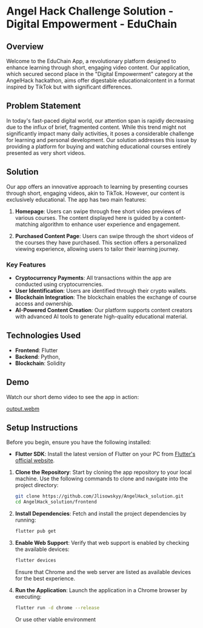 
# Angel Hack Challenge Solution - Digital Empowerment - EduChain

## Overview

Welcome to the EduChain App, a revolutionary platform designed to enhance learning through short, engaging video content. Our application, which secured second place in the "Digital Empowerment" category at the AngelHack hackathon, aims offer digestable educationalcontent in a format inspired by TikTok but with significant differences.

## Problem Statement

In today's fast-paced digital world, our attention span is rapidly decreasing due to the influx of brief, fragmented content. While this trend might not significantly impact many daily activities, it poses a considerable challenge for learning and personal development. Our solution addresses this issue by providing a platform for buying and watching educational courses entirely presented as very short videos.

## Solution

Our app offers an innovative approach to learning by presenting courses through short, engaging videos, akin to TikTok. However, our content is exclusively educational. The app has two main features:

1. **Homepage**: Users can swipe through free short video previews of various courses. The content displayed here is guided by a content-matching algorithm to enhance user experience and engagement.

2. **Purchased Content Page**: Users can swipe through the short videos of the courses they have purchased. This section offers a personalized viewing experience, allowing users to tailor their learning journey.

### Key Features

- **Cryptocurrency Payments**: All transactions within the app are conducted using cryptocurrencies.
- **User Identification**: Users are identified through their crypto wallets.
- **Blockchain Integration**: The blockchain enables the exchange of course access and ownership.
- **AI-Powered Content Creation**: Our platform supports content creators with advanced AI tools to generate high-quality educational material.

## Technologies Used

- **Frontend**: Flutter
- **Backend**: Python, 
- **Blockchain**: Solidity

## Demo

Watch our short demo video to see the app in action:

[output.webm](https://github.com/Jlisowskyy/AngelHack_solution/assets/115403674/cafde24f-cf8b-4f4f-967a-5ba1421d4f46)

## Setup Instructions

Before you begin, ensure you have the following installed:
- **Flutter SDK**: Install the latest version of Flutter on your PC from [Flutter's official website](https://flutter.dev).

1. **Clone the Repository**: 
   Start by cloning the app repository to your local machine. Use the following commands to clone and navigate into the project directory:
   ```bash
   git clone https://github.com/Jlisowskyy/AngelHack_solution.git
   cd AngelHack_solution/frontend
   ```

2. **Install Dependencies**:
   Fetch and install the project dependencies by running:
   ```bash
   flutter pub get 
   ```

3. **Enable Web Support**:
   Verify that web support is enabled by checking the available devices:
   ```bash
   flutter devices
   ```

   Ensure that Chrome and the web server are listed as available devices for the best experience.

4. **Run the Application**:
   Launch the application in a Chrome browser by executing:
   ```bash
   flutter run -d chrome --release
   ```
   Or use other viable environment
